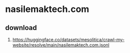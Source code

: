 # nasilemaktech.com

## download

1. https://huggingface.co/datasets/mesolitica/crawl-my-website/resolve/main/nasilemaktech.com.jsonl